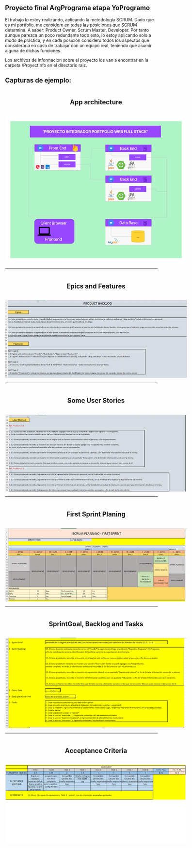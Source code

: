 ## Proyecto final ArgPrograma etapa YoProgramo

El trabajo lo estoy realizando, aplicando la metodología SCRUM. Dado que es mi portfolio, me considero en todas las posiciones que SCRUM determina. A saber: Product Owner, Scrum Master, Developer. Por tanto aunque parezca un poco redundante todo esto, lo estoy aplicando solo a modo de práctica, y en cada posición considero todos los aspectos que consideraría en caso de trabajar con un equipo real, teniendo que asumir alguna de dichas funciones.

Los archivos de informacion sobre el proyecto los van a encontrar en la carpeta /ProyectInfo en el directorio raiz.

## Capturas de ejemplo:

<div style="display:grid;align-items:center; justify-items:center;gap:1rem;">
<h2>App architecture</h2>
<img src="./ProjectInfo/img/YoProgramo-PortfolioWeb-Arquitectura-Manuel-Bravard.png" alt="App architecture" style="max-width:600px; max-height=600px;">
</div>

<hr style="margin:1rem 0;">

<div style="display:grid;align-items:center; justify-items:center;gap:1rem;">
<h2>Epics and Features</h2>
<img src="./ProjectInfo/img/Epics-Features.png" alt="Epics and Features" style="max-width:600px; max-height=600px;">
</div>

<hr style="margin:1rem 0;">

<div style="display:grid;align-items:center; justify-items:center;gap:1rem;">
<h2>Some User Stories</h2>
<img src="./ProjectInfo/img/Some-User-Stories.png" alt="User Stories" style="max-width:600px; max-height=600px;">
</div>

<hr style="margin:1rem 0;">

<div style="display:grid;align-items:center; justify-items:center;gap:1rem;">
<h2>First Sprint Planing</h2>
<img src="./ProjectInfo/img/First-Sprint-Planing.png" alt="First Sprint Planing" style="max-width:600px; max-height=600px;">
</div>

<hr style="margin:1rem 0;">

<div style="display:grid;align-items:center; justify-items:center;gap:1rem;">
<h2>SprintGoal, Backlog and Tasks</h2>
<img src="./ProjectInfo/img/SprintGoal-Backlog-Tasks.png" alt="SprintGoal Backlog and Tasks" style="max-width:600px; max-height=600px;">
</div>

<hr style="margin:1rem 0;">

<div style="display:grid;align-items:center; justify-items:center;gap:1rem;">
<h2>Acceptance Criteria</h2>
<img src="./ProjectInfo/img/Acceptance-Criteria.png" alt="Acceptance Criteria" style="max-width:600px; max-height=600px;">
</div>
